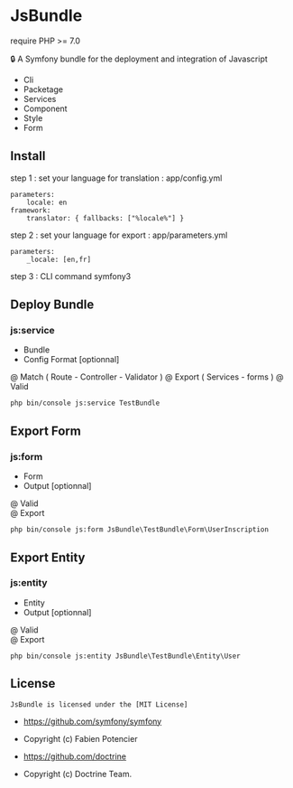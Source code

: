 # JsBundle

require PHP >= 7.0

:lock: A Symfony bundle for the deployment and integration of Javascript

- Cli  
- Packetage 
- Services 
- Component 
- Style 
- Form 
 
## Install

step 1 : set your language for translation  :  app/config.yml

```
parameters:
    locale: en
framework:           
    translator: { fallbacks: ["%locale%"] }
```

step 2 : set your language for export  : app/parameters.yml

```
parameters:
    _locale: [en,fr]
```

step 3 : CLI command symfony3


## Deploy Bundle

### js:service  
- Bundle
- Config Format [optionnal]

@ Match ( Route - Controller - Validator )
@ Export ( Services - forms )
@ Valid  

```
php bin/console js:service TestBundle
```


## Export Form 

### js:form 
- Form
- Output [optionnal] 

@ Valid  
@ Export 

```
php bin/console js:form JsBundle\TestBundle\Form\UserInscription
```

## Export Entity  

### js:entity 
- Entity
- Output [optionnal] 
  
@ Valid  
@ Export

```
php bin/console js:entity JsBundle\TestBundle\Entity\User 
```

## License

```
JsBundle is licensed under the [MIT License] 
```
- https://github.com/symfony/symfony
- Copyright (c) Fabien Potencier

- https://github.com/doctrine
- Copyright (c) Doctrine Team.






